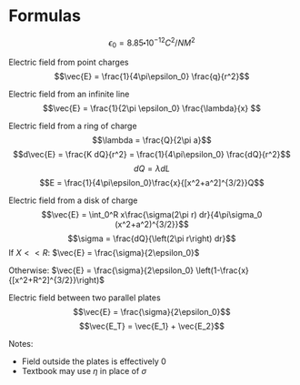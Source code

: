 # Formulas

$$\epsilon_0 = 8.85\centerdot 10^{-12} C^2/N M^2$$

Electric field from point charges
$$\vec{E} = \frac{1}{4\pi\epsilon_0} \frac{q}{r^2}$$

Electric field from an infinite line
$$\vec{E} = \frac{1}{2\pi \epsilon_0} \frac{\lambda}{x} $$

Electric field from a ring of charge
$$\lambda = \frac{Q}{2\pi a}$$
$$d\vec{E} = \frac{K dQ}{r^2} = \frac{1}{4\pi\epsilon_0} \frac{dQ}{r^2}$$
$$dQ = \lambda dL$$
$$E = \frac{1}{4\pi\epsilon_0}\frac{x}{[x^2+a^2]^{3/2}}Q$$

Electric field from a disk of charge
$$\vec{E} = \int_0^R x\frac{\sigma(2\pi r) dr}{4\pi\sigma_0 (x^2+a^2)^{3/2}}$$
$$\sigma = \frac{dQ}{\left(2\pi r\right) dr}$$
If $X<<R$: $\vec{E} = \frac{\sigma}{2\epsilon_0}$

Otherwise: $\vec{E} = \frac{\sigma}{2\epsilon_0} \left(1-\frac{x}{[x^2+R^2]^{3/2}}\right)$

Electric field between two parallel plates
$$\vec{E} = \frac{\sigma}{2\epsilon_0}$$
$$\vec{E_T} = \vec{E_1} + \vec{E_2}$$

Notes:
- Field outside the plates is effectively $0$
- Textbook may use $\eta$ in place of $\sigma$
